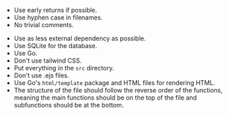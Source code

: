 - Use early returns if possible.
- Use hyphen case in filenames.
- No trivial comments.
<!-- - Use `./prd.md` for the project requirements document -->
- Use as less external dependency as possible.
- Use SQLite for the database.
- Use Go.
- Don't use tailwind CSS.
- Put everything in the `src` directory.
- Don't use .ejs files.
- Use Go's `html/template` package and HTML files for rendering HTML.
- The structure of the file should follow the reverse order of the functions, meaning the main functions should be on the top of the file and subfunctions should be at the bottom.